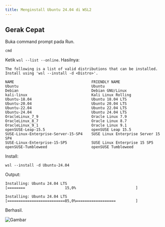 ```yaml
---
title: Menginstall Ubuntu 24.04 di WSL2
---
```


## Gerak Cepat

Buka command prompt pada Run.

```
cmd
```

Ketik `wsl --list --online`. Hasilnya:

```
The following is a list of valid distributions that can be installed.
Install using 'wsl --install -d <Distro>'.

NAME                                   FRIENDLY NAME
Ubuntu                                 Ubuntu
Debian                                 Debian GNU/Linux
kali-linux                             Kali Linux Rolling
Ubuntu-18.04                           Ubuntu 18.04 LTS
Ubuntu-20.04                           Ubuntu 20.04 LTS
Ubuntu-22.04                           Ubuntu 22.04 LTS
Ubuntu-24.04                           Ubuntu 24.04 LTS
OracleLinux_7_9                        Oracle Linux 7.9
OracleLinux_8_7                        Oracle Linux 8.7
OracleLinux_9_1                        Oracle Linux 9.1
openSUSE-Leap-15.5                     openSUSE Leap 15.5
SUSE-Linux-Enterprise-Server-15-SP4    SUSE Linux Enterprise Server 15 SP4
SUSE-Linux-Enterprise-15-SP5           SUSE Linux Enterprise 15 SP5
openSUSE-Tumbleweed                    openSUSE Tumbleweed
```

Install:

```
wsl --install -d Ubuntu-24.04
```

Output:

```
Installing: Ubuntu 24.04 LTS
[========                  15,0%                           ]
```

```
Installing: Ubuntu 24.04 LTS
[==========================85,0%==================         ]
```

Berhasil.

![Gambar](/images/2024/07/20240723_151513_screenshot.19.jpg)
